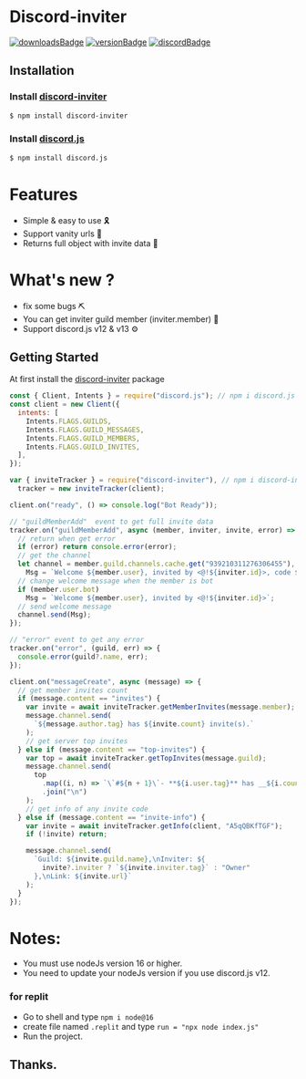 # Discord-inviter

[![downloadsBadge](https://img.shields.io/npm/dt/discord-inviter)](https://npmjs.com/discord-inviter)
[![versionBadge](https://img.shields.io/npm/v/discord-inviter)](https://npmjs.com/discord-inviter)
[![discordBadge](https://img.shields.io/discord/828240195236266005?color=7289da)](https://discord.gg/A5qQBKfTGF)

## Installation

### Install **[discord-inviter](https://npmjs.com/package/discord-inviter)**

```sh
$ npm install discord-inviter
```

### Install **[discord.js](https://npmjs.com/package/discord.js)**

```sh
$ npm install discord.js
```

# Features

- Simple & easy to use 🎗️
- Support vanity urls 🔗
- Returns full object with invite data 📡

# What's new ?

- fix some bugs ⛏️
- You can get inviter guild member (inviter.member) 📢
- Support discord.js v12 & v13 ⚙️

## Getting Started

At first install the [discord-inviter](https://npmjs.com/discord-inviter) package

```js
const { Client, Intents } = require("discord.js"); // npm i discord.js
const client = new Client({
  intents: [
    Intents.FLAGS.GUILDS,
    Intents.FLAGS.GUILD_MESSAGES,
    Intents.FLAGS.GUILD_MEMBERS,
    Intents.FLAGS.GUILD_INVITES,
  ],
});

var { inviteTracker } = require("discord-inviter"), // npm i discord-inviter
  tracker = new inviteTracker(client);

client.on("ready", () => console.log("Bot Ready"));

// "guildMemberAdd"  event to get full invite data
tracker.on("guildMemberAdd", async (member, inviter, invite, error) => {
  // return when get error
  if (error) return console.error(error);
  // get the channel
  let channel = member.guild.channels.cache.get("939210311276306455"),
    Msg = `Welcome ${member.user}, invited by <@!${inviter.id}>, code ${invite.code}, invite count ${invite.count}`;
  // change welcome message when the member is bot
  if (member.user.bot)
    Msg = `Welcome ${member.user}, invited by <@!${inviter.id}>`;
  // send welcome message
  channel.send(Msg);
});

// "error" event to get any error
tracker.on("error", (guild, err) => {
  console.error(guild?.name, err);
});

client.on("messageCreate", async (message) => {
  // get member invites count
  if (message.content == "invites") {
    var invite = await inviteTracker.getMemberInvites(message.member);
    message.channel.send(
      `${message.author.tag} has ${invite.count} invite(s).`
    );
    // get server top invites
  } else if (message.content == "top-invites") {
    var top = await inviteTracker.getTopInvites(message.guild);
    message.channel.send(
      top
        .map((i, n) => `\`#${n + 1}\`- **${i.user.tag}** has __${i.count}__`)
        .join("\n")
    );
    // get info of any invite code
  } else if (message.content == "invite-info") {
    var invite = await inviteTracker.getInfo(client, "A5qQBKfTGF");
    if (!invite) return;

    message.channel.send(
      `Guild: ${invite.guild.name},\nInviter: ${
        invite?.inviter ? `${invite.inviter.tag}` : "Owner"
      },\nLink: ${invite.url}`
    );
  }
});
```

# Notes:
- You must use nodeJs version 16 or higher.
- You need to update your nodeJs version if you use discord.js v12.
### for replit
- Go to shell and type `npm i node@16`
- create file named `.replit` and type `run = "npx node index.js"`
- Run the project.

## Thanks.

